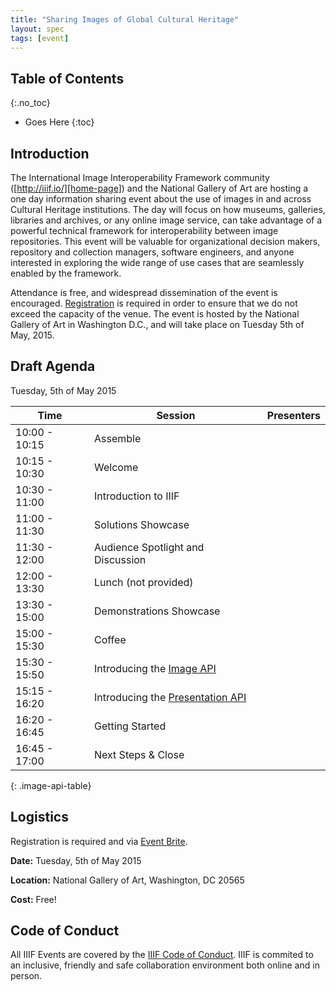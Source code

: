 ```yaml
---
title: "Sharing Images of Global Cultural Heritage"
layout: spec
tags: [event]
---
```


## Table of Contents
{:.no_toc}

* Goes Here
{:toc}

## Introduction

The International Image Interoperability Framework community ([http://iiif.io/][home-page]) and the National Gallery of Art are hosting a one day information sharing event about the use of images in and across Cultural Heritage institutions.  The day will focus on how museums, galleries, libraries and archives, or any online image service, can take advantage of a powerful technical framework for interoperability between image repositories.   This event will be valuable for organizational decision makers, repository and collection managers, software engineers, and anyone interested in exploring the wide range of use cases that are seamlessly enabled by the framework.  

Attendance is free, and widespread dissemination of the event is encouraged.  [Registration][logistics] is required in order to ensure that we do not exceed the capacity of the venue.  The event is hosted by the National Gallery of Art in Washington D.C., and will take place on Tuesday 5th of May, 2015.

## Draft Agenda

Tuesday, 5th of May 2015

| Time           | Session | Presenters |
| -------------- | ------- | ---------- |
| 10:00 - 10:15  | Assemble |  |
| 10:15 - 10:30  | Welcome |   |
| 10:30 - 11:00  | Introduction to IIIF |   |
| 11:00 - 11:30  | Solutions Showcase | |
| 11:30 - 12:00  | Audience Spotlight and Discussion |   |
| 12:00 - 13:30  | Lunch (not provided)| |
| 13:30 - 15:00  | Demonstrations Showcase |  |
| 15:00 - 15:30  | Coffee |
| 15:30 - 15:50  | Introducing the [Image API][image-api] |   |
| 15:15 - 16:20  | Introducing the [Presentation API][prezi-api] |   |
| 16:20 - 16:45  | Getting Started |  |
| 16:45 - 17:00  | Next Steps & Close | |
{: .image-api-table}

## Logistics

Registration is required and via [Event Brite][event-brite].

__Date:__ Tuesday, 5th of May 2015

__Location:__ National Gallery of Art, Washington, DC 20565

__Cost:__ Free!


## Code of Conduct

All IIIF Events are covered by the [IIIF Code of Conduct][conduct]. IIIF is commited to an inclusive, friendly and safe collaboration environment both online and in person.

[home-page]: http://iiif.io/
[event-brite]: https://www.eventbrite.com/e/sharing-images-of-global-culture-tickets-15546122872
[conduct]: /event/conduct.html
[logistics]: #logistics
[image-api]: /api/image/2.0/
[prezi-api]: /api/presentation/2.0/

